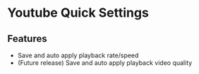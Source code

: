# Youtube Quick Settings

## Features

- Save and auto apply playback rate/speed
- (Future release) Save and auto apply playback video quality
